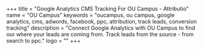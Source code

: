 +++
title = "Google Analytics CMS Tracking For OU Campus - Attributio"
name = "OU Campus"
keywords = "oucampus, ou campus, google analytics, cms, adwords, facebook, ppc, attribution, track leads, conversion tracking"
description = "Connect Google Analytics with OU Campus to find our where your leads are coming from. Track leads from the source - from search to ppc."
logo = ""
+++

